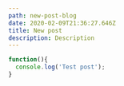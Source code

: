 ```yaml
---
path: new-post-blog
date: 2020-02-09T21:36:27.646Z
title: New post
description: Description
---
```


```js
function(){
  console.log('Test post');
}
```

